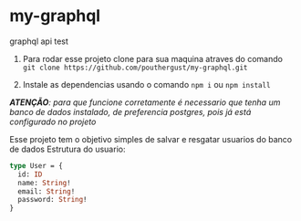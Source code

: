 # my-graphql
graphql api test

1. Para rodar esse projeto clone para sua maquina atraves do comando `git clone https://github.com/pouthergust/my-graphql.git`

2. Instale as dependencias usando o comando `npm i` ou `npm install`

_**ATENÇÃO**: para que funcione corretamente é necessario que tenha um banco de dados instalado, de preferencia postgres, pois já está configurado no projeto_

Esse projeto tem o objetivo simples de salvar e resgatar usuarios do banco de dados 
Estrutura do usuario:

```graphql
type User = {
  id: ID
  name: String!
  email: String!
  password: String!
}
```
